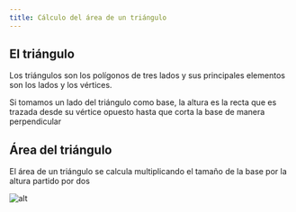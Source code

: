 ```yaml
---
title: Cálculo del área de un triángulo
---
```

## El triángulo

Los triángulos son los polígonos de tres lados y sus principales elementos son los lados y los vértices.

Si tomamos un lado del triángulo como base, la altura es la recta que es trazada desde su vértice opuesto hasta que corta la base de manera perpendicular


## Área del triángulo

El área de un triángulo se calcula multiplicando el tamaño de la base por la altura partido por dos




![alt]({{site.baseurl}}/img/01_tri.PNG)

